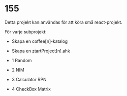 # 155

Detta projekt kan användas för att köra små react-projekt.

För varje subprojekt:
* Skapa en coffee[n]-katalog 
* Skapa en ztartProject[n].ahk

* 1 Random
* 2 NIM
* 3 Calculator RPN
* 4 CheckBox Matrix
